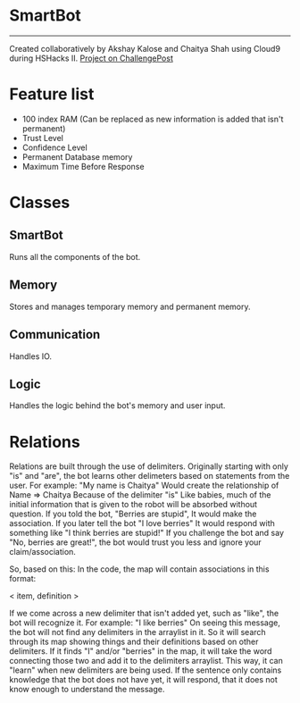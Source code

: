 # SmartBot
---
Created collaboratively by Akshay Kalose and Chaitya Shah using Cloud9 during HSHacks Ⅱ.
[Project on ChallengePost](http://challengepost.com/software/smartbot)

Feature list
===================
- 100 index RAM (Can be replaced as new information is added that isn't permanent)
- Trust Level
- Confidence Level
- Permanent Database memory
- Maximum Time Before Response

Classes
==================

SmartBot
-------
Runs all the components of the bot.

Memory
------
Stores and manages temporary memory and permanent memory.

Communication
-------------
Handles IO.

Logic
------
Handles the logic behind the bot's memory and user input.

Relations
===================
Relations are built through the use of delimiters. Originally starting with only "is" and "are",
the bot learns other delimeters based on statements from the user. For example:
"My name is Chaitya"
Would create the relationship of Name => Chaitya
Because of the delimiter "is"
Like babies, much of the initial information that is given to the robot will be absorbed without question.
If you told the bot, "Berries are stupid", It would make the association.
If you later tell the bot "I love berries" It would respond with something like "I think berries are stupid!"
If you challenge the bot and say "No, berries are great!", the bot would trust you less and ignore your claim/association.

So, based on this: In the code, the map will contain associations in this format:

< item, definition >

If we come across a new delimiter that isn't added yet, such as "like", the bot will recognize it.
For example: "I like berries"
On seeing this message, the bot will not find any delimiters in the arraylist in it. So it will search
through its map showing things and their definitions based on other delimiters. If it finds "I" and/or "berries"
in the map, it will take the word connecting those two and add it to the delimiters arraylist.
This way, it can "learn" when new delimiters are being used. If the sentence only contains
knowledge that the bot does not have yet, it will respond, that it does not know enough to understand
the message. 